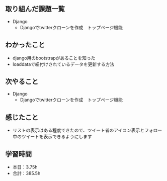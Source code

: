 ## 取り組んだ課題一覧
- Django
    - Djangoでtwitterクローンを作成　トップページ機能  

## わかったこと
- django用のbootstrapがあることを知った
- loaddataで紐付けされているデータを更新する方法                                  

## 次やること
- Django
    - Djangoでtwitterクローンを作成　トップページ機能    

## 感じたこと    
- リストの表示はある程度できたので、ツイート者のアイコン表示とフォロー中のツイートを表示できるようにします                                                                                                                                                                                                                                                                                                                                                                                                                                                                                                                                                                                                                                                                                                                                                                                          
                                                                                             
                                    
## 学習時間
- 本日：3.75h
- 合計：385.5h